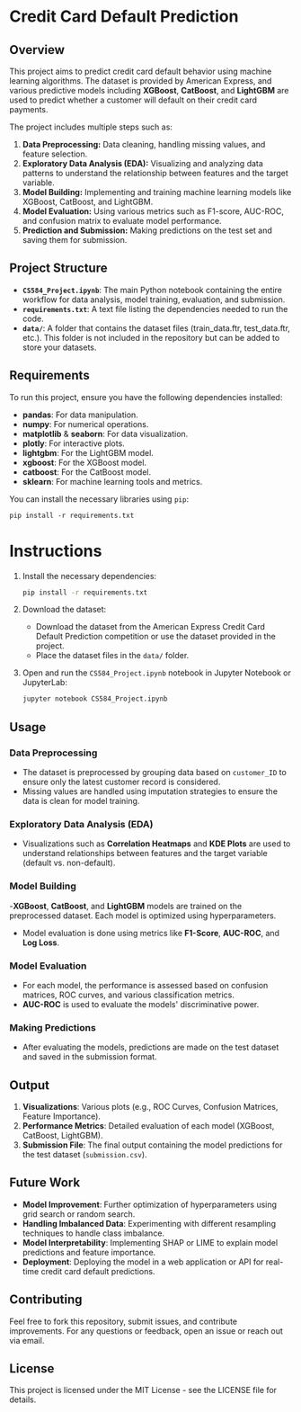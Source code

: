  # Credit Card Default Prediction

## Overview

This project aims to predict credit card default behavior using machine learning algorithms. The dataset is provided by American Express, and various predictive models including **XGBoost**, **CatBoost**, and **LightGBM** are used to predict whether a customer will default on their credit card payments.

The project includes multiple steps such as:
1. **Data Preprocessing:** Data cleaning, handling missing values, and feature selection.
2. **Exploratory Data Analysis (EDA):** Visualizing and analyzing data patterns to understand the relationship between features and the target variable.
3. **Model Building:** Implementing and training machine learning models like XGBoost, CatBoost, and LightGBM.
4. **Model Evaluation:** Using various metrics such as F1-score, AUC-ROC, and confusion matrix to evaluate model performance.
5. **Prediction and Submission:** Making predictions on the test set and saving them for submission.

## Project Structure

- **`CS584_Project.ipynb`**: The main Python notebook containing the entire workflow for data analysis, model training, evaluation, and submission.
- **`requirements.txt`**: A text file listing the dependencies needed to run the code.
- **`data/`**: A folder that contains the dataset files (train_data.ftr, test_data.ftr, etc.). This folder is not included in the repository but can be added to store your datasets.

## Requirements

To run this project, ensure you have the following dependencies installed:

- **pandas**: For data manipulation.
- **numpy**: For numerical operations.
- **matplotlib** & **seaborn**: For data visualization.
- **plotly**: For interactive plots.
- **lightgbm**: For the LightGBM model.
- **xgboost**: For the XGBoost model.
- **catboost**: For the CatBoost model.
- **sklearn**: For machine learning tools and metrics.

You can install the necessary libraries using `pip`:

```
pip install -r requirements.txt
```

# Instructions
   
1. Install the necessary dependencies:
   ```bash
   pip install -r requirements.txt
   ```

3. Download the dataset:
   - Download the dataset from the American Express Credit Card Default Prediction competition or use the dataset provided in the project.
   - Place the dataset files in the `data/` folder.

4. Open and run the `CS584_Project.ipynb` notebook in Jupyter Notebook or JupyterLab:
   ```bash
   jupyter notebook CS584_Project.ipynb
   ```

## Usage

### Data Preprocessing

- The dataset is preprocessed by grouping data based on `customer_ID` to ensure only the latest customer record is considered.
- Missing values are handled using imputation strategies to ensure the data is clean for model training.
  
### Exploratory Data Analysis (EDA)

- Visualizations such as **Correlation Heatmaps** and **KDE Plots** are used to understand relationships between features and the target variable (default vs. non-default).
  
### Model Building

-**XGBoost**, **CatBoost**, and **LightGBM** models are trained on the preprocessed dataset. Each model is optimized using hyperparameters.
- Model evaluation is done using metrics like **F1-Score**, **AUC-ROC**, and **Log Loss**.

### Model Evaluation

- For each model, the performance is assessed based on confusion matrices, ROC curves, and various classification metrics.
- **AUC-ROC** is used to evaluate the models' discriminative power.

### Making Predictions

- After evaluating the models, predictions are made on the test dataset and saved in the submission format.

## Output

1. **Visualizations**: Various plots (e.g., ROC Curves, Confusion Matrices, Feature Importance).
2. **Performance Metrics**: Detailed evaluation of each model (XGBoost, CatBoost, LightGBM).
3. **Submission File**: The final output containing the model predictions for the test dataset (`submission.csv`).

## Future Work

- **Model Improvement**: Further optimization of hyperparameters using grid search or random search.
- **Handling Imbalanced Data**: Experimenting with different resampling techniques to handle class imbalance.
- **Model Interpretability**: Implementing SHAP or LIME to explain model predictions and feature importance.
- **Deployment**: Deploying the model in a web application or API for real-time credit card default predictions.

## Contributing

Feel free to fork this repository, submit issues, and contribute improvements. For any questions or feedback, open an issue or reach out via email.

## License

This project is licensed under the MIT License - see the LICENSE file for details.
